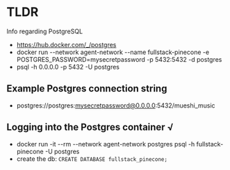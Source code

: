 # TLDR

Info regarding PostgreSQL

- https://hub.docker.com/_/postgres
- docker run --network agent-network --name fullstack-pinecone -e POSTGRES_PASSWORD=mysecretpassword -p 5432:5432 -d postgres
- psql -h 0.0.0.0 -p 5432 -U postgres

## Example Postgres connection string

- postgres://postgres:mysecretpassword@0.0.0.0:5432/mueshi_music

## Logging into the Postgres container √

- docker run -it --rm --network agent-network postgres psql -h fullstack-pinecone -U postgres
- create the db: `CREATE DATABASE fullstack_pinecone;`

